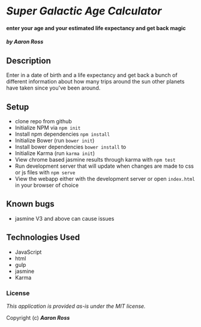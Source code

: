 # _Super Galactic Age Calculator_

#### enter your age and your estimated life expectancy and get back magic

##### by Aaron Ross

## Description

Enter in a date of birth and a life expectancy and get back a bunch of different information about how many trips around the sun other planets have taken since you've been around.

## Setup
* clone repo from github
* Initialize NPM via  ```npm init```
* Install npm dependencies ```npm install```
* Initialize Bower (run ```bower init```)
* Install bower dependencies ```bower install``` to
* Initialize Karma (run ```karma init```)
* View chrome based jasmine results through karma with ```npm test```
* Run development server that will update when changes are made to css or js files with ```npm serve```
* View the webapp either with the development server or open ```index.html``` in your browser of choice

## Known bugs
* jasmine V3 and above can cause issues

## Technologies Used
* JavaScript
* html
* gulp
* jasmine
* Karma


### License
*This application is provided as-is under the MIT license.*

Copyright (c) **_Aaron Ross_**
